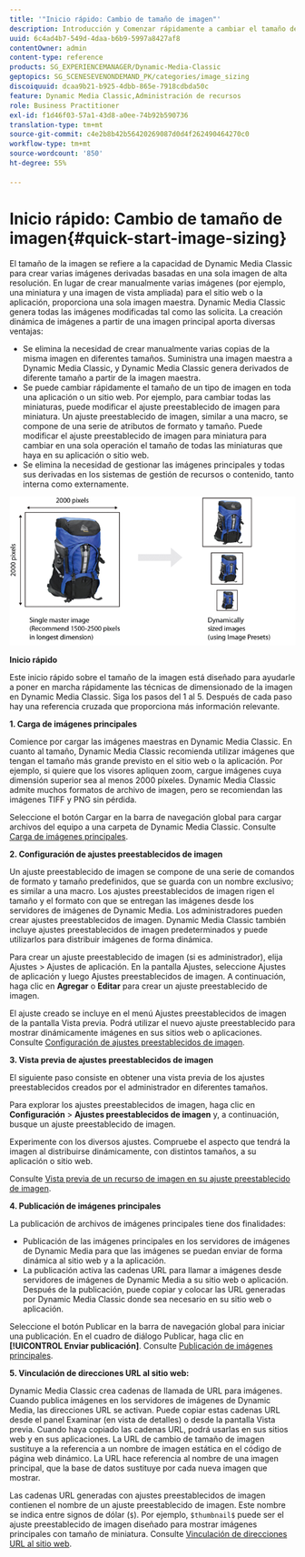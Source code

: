 ```yaml
---
title: '"Inicio rápido: Cambio de tamaño de imagen"'
description: Introducción y Comenzar rápidamente a cambiar el tamaño de la imagen para ayudarle a poner en marcha rápidamente las técnicas de cambio de tamaño de la imagen.
uuid: 6c4ad4b7-549d-4daa-b6b9-5997a8427af8
contentOwner: admin
content-type: reference
products: SG_EXPERIENCEMANAGER/Dynamic-Media-Classic
geptopics: SG_SCENESEVENONDEMAND_PK/categories/image_sizing
discoiquuid: dcaa9b21-b925-4dbb-865e-7918cdbda50c
feature: Dynamic Media Classic,Administración de recursos
role: Business Practitioner
exl-id: f1d46f03-57a1-43d8-a0ee-74b92b590736
translation-type: tm+mt
source-git-commit: c4e2b8b42b56420269087d0d4f262490464270c0
workflow-type: tm+mt
source-wordcount: '850'
ht-degree: 55%

---
```


# Inicio rápido: Cambio de tamaño de imagen{#quick-start-image-sizing}

El tamaño de la imagen se refiere a la capacidad de Dynamic Media Classic para crear varias imágenes derivadas basadas en una sola imagen de alta resolución. En lugar de crear manualmente varias imágenes (por ejemplo, una miniatura y una imagen de vista ampliada) para el sitio web o la aplicación, proporciona una sola imagen maestra. Dynamic Media Classic genera todas las imágenes modificadas tal como las solicita. La creación dinámica de imágenes a partir de una imagen principal aporta diversas ventajas:

* Se elimina la necesidad de crear manualmente varias copias de la misma imagen en diferentes tamaños. Suministra una imagen maestra a Dynamic Media Classic, y Dynamic Media Classic genera derivados de diferente tamaño a partir de la imagen maestra.
* Se puede cambiar rápidamente el tamaño de un tipo de imagen en toda una aplicación o un sitio web. Por ejemplo, para cambiar todas las miniaturas, puede modificar el ajuste preestablecido de imagen para miniatura. Un ajuste preestablecido de imagen, similar a una macro, se compone de una serie de atributos de formato y tamaño. Puede modificar el ajuste preestablecido de imagen para miniatura para cambiar en una sola operación el tamaño de todas las miniaturas que haya en su aplicación o sitio web.
* Se elimina la necesidad de gestionar las imágenes principales y todas sus derivadas en los sistemas de gestión de recursos o contenido, tanto interna como externamente.

![Puede crear varias imágenes derivadas a un tamaño diferente del mismo archivo maestro de alta resolución.](/help/assets/is_derivative_sizes_popup.png)

**Inicio rápido**

Este inicio rápido sobre el tamaño de la imagen está diseñado para ayudarle a poner en marcha rápidamente las técnicas de dimensionado de la imagen en Dynamic Media Classic. Siga los pasos del 1 al 5. Después de cada paso hay una referencia cruzada que proporciona más información relevante.

**1. Carga de imágenes principales**

Comience por cargar las imágenes maestras en Dynamic Media Classic. En cuanto al tamaño, Dynamic Media Classic recomienda utilizar imágenes que tengan el tamaño más grande previsto en el sitio web o la aplicación. Por ejemplo, si quiere que los visores apliquen zoom, cargue imágenes cuya dimensión superior sea al menos 2000 píxeles. Dynamic Media Classic admite muchos formatos de archivo de imagen, pero se recomiendan las imágenes TIFF y PNG sin pérdida.

Seleccione el botón Cargar en la barra de navegación global para cargar archivos del equipo a una carpeta de Dynamic Media Classic. Consulte [Carga de imágenes principales](uploading-master-images.md#uploading_master_images).

**2. Configuración de ajustes preestablecidos de imagen**

Un ajuste preestablecido de imagen se compone de una serie de comandos de formato y tamaño predefinidos, que se guarda con un nombre exclusivo; es similar a una macro. Los ajustes preestablecidos de imagen rigen el tamaño y el formato con que se entregan las imágenes desde los servidores de imágenes de Dynamic Media. Los administradores pueden crear ajustes preestablecidos de imagen. Dynamic Media Classic también incluye ajustes preestablecidos de imagen predeterminados y puede utilizarlos para distribuir imágenes de forma dinámica.

Para crear un ajuste preestablecido de imagen (si es administrador), elija Ajustes > Ajustes de aplicación. En la pantalla Ajustes, seleccione Ajustes de aplicación y luego Ajustes preestablecidos de imagen. A continuación, haga clic en **Agregar** o **Editar** para crear un ajuste preestablecido de imagen.

El ajuste creado se incluye en el menú Ajustes preestablecidos de imagen de la pantalla Vista previa. Podrá utilizar el nuevo ajuste preestablecido para mostrar dinámicamente imágenes en sus sitios web o aplicaciones. Consulte [Configuración de ajustes preestablecidos de imagen](setting-image-presets.md#setting_up_image_presets).

**3. Vista previa de ajustes preestablecidos de imagen**

El siguiente paso consiste en obtener una vista previa de los ajustes preestablecidos creados por el administrador en diferentes tamaños. 

Para explorar los ajustes preestablecidos de imagen, haga clic en **Configuración** > **Ajustes preestablecidos de imagen** y, a continuación, busque un ajuste preestablecido de imagen.

Experimente con los diversos ajustes. Compruebe el aspecto que tendrá la imagen al distribuirse dinámicamente, con distintos tamaños, a su aplicación o sitio web. 

Consulte [Vista previa de un recurso de imagen en su ajuste preestablecido de imagen](previewing-asset.md#previewing_an_image_asset_based_on_its_image_preset).

**4. Publicación de imágenes principales**

La publicación de archivos de imágenes principales tiene dos finalidades:

* Publicación de las imágenes principales en los servidores de imágenes de Dynamic Media para que las imágenes se puedan enviar de forma dinámica al sitio web y a la aplicación.
* La publicación activa las cadenas URL para llamar a imágenes desde servidores de imágenes de Dynamic Media a su sitio web o aplicación. Después de la publicación, puede copiar y colocar las URL generadas por Dynamic Media Classic donde sea necesario en su sitio web o aplicación.

Seleccione el botón Publicar en la barra de navegación global para iniciar una publicación. En el cuadro de diálogo Publicar, haga clic en **[!UICONTROL Enviar publicación]**. Consulte [Publicación de imágenes principales](publishing-master-images.md#publishing_master_images).

**5. Vinculación de direcciones URL al sitio web:**

Dynamic Media Classic crea cadenas de llamada de URL para imágenes. Cuando publica imágenes en los servidores de imágenes de Dynamic Media, las direcciones URL se activan. Puede copiar estas cadenas URL desde el panel Examinar (en vista de detalles) o desde la pantalla Vista previa. Cuando haya copiado las cadenas URL, podrá usarlas en sus sitios web y en sus aplicaciones. La URL de cambio de tamaño de imagen sustituye a la referencia a un nombre de imagen estática en el código de página web dinámico. La URL hace referencia al nombre de una imagen principal, que la base de datos sustituye por cada nueva imagen que mostrar.

Las cadenas URL generadas con ajustes preestablecidos de imagen contienen el nombre de un ajuste preestablecido de imagen. Este nombre se indica entre signos de dólar (`$`). Por ejemplo, `$thumbnail$` puede ser el ajuste preestablecido de imagen diseñado para mostrar imágenes principales con tamaño de miniatura. Consulte [Vinculación de direcciones URL al sitio web](linking-urls-web-application.md#linking_urls_to_your_web_application).
